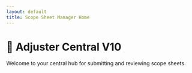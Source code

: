 ```yaml
---
layout: default
title: Scope Sheet Manager Home
---
```

<body>
  <h1>📝 Adjuster Central V10</h1>
  <p>Welcome to your central hub for submitting and reviewing scope sheets.</p>
</body>
